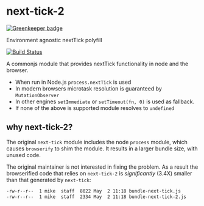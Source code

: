 # next-tick-2

[![Greenkeeper badge](https://badges.greenkeeper.io/mreinstein/next-tick-2.svg)](https://greenkeeper.io/)

Environment agnostic nextTick polyfill

[![Build Status](https://api.travis-ci.org/mreinstein/next-tick-2.png?branch=master)](https://travis-ci.org/mreinstein/next-tick-2)

A commonjs module that provides nextTick functionality in node and the browser.

- When run in Node.js `process.nextTick` is used
- In modern browsers microtask resolution is guaranteed by `MutationObserver`
- In other engines `setImmediate` or `setTimeout(fn, 0)` is used as fallback.
- If none of the above is supported module resolves to `undefined`

## why next-tick-2?

The original `next-tick` module includes the node `process` module, which causes `browserify`
to shim the module. It results in a larger bundle size, with unused code.

The original maintainer is not interested in fixing the problem. As a result the browserified code
that relies on `next-tick-2` is _significantly_ (3.4X) smaller than that generated by `next-tick`:

```bash
-rw-r--r--  1 mike  staff  8022 May  2 11:18 bundle-next-tick.js
-rw-r--r--  1 mike  staff  2334 May  2 11:18 bundle-next-tick-2.js
```
